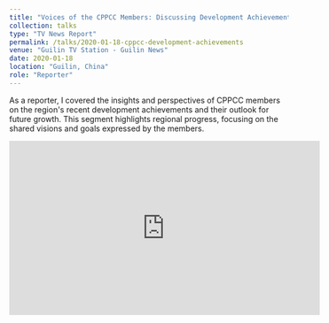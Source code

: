 ```yaml
---
title: "Voices of the CPPCC Members: Discussing Development Achievements and Looking Forward to a Bright Future"
collection: talks
type: "TV News Report"
permalink: /talks/2020-01-18-cppcc-development-achievements
venue: "Guilin TV Station - Guilin News"
date: 2020-01-18
location: "Guilin, China"
role: "Reporter"
---
```

As a reporter, I covered the insights and perspectives of CPPCC members on the region's recent development achievements and their outlook for future growth. This segment highlights regional progress, focusing on the shared visions and goals expressed by the members.
<iframe src="https://video.gltvs.com/glxw/2020/01/g011813.mp4" width="560" height="315" frameborder="0" allowfullscreen></iframe>
